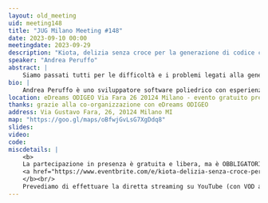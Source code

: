 ```yaml
---
layout: old_meeting
uid: meeting148
title: "JUG Milano Meeting #148"
date: 2023-09-10 00:00
meetingdate: 2023-09-29
description: "Kiota, delizia senza croce per la generazione di codice client da OpenAPI"
speaker: "Andrea Peruffo"
abstract: |
    Siamo passati tutti per le difficoltà e i problemi legati alla generazione di codice client per OpenAPI,spesso siamo finiti a implementare le chiamate HTTP a mano, il che è una attività noiosa, lunga e facilmente soggetta a errori.In questa sessione parliamo di un nuovo progetto di Microsoft: Kiotae vedremo come utilizzare uno strumento, finalmente realmente efficace, per aumentare la produttività, ridurre gli errori e divertirci di piû durante lo sviluppo.
bio: |
    Andrea Peruffo è uno sviluppatore software poliedrico con esperienza nella realizzazione di sistemi software di qualsiasi tipo. Ha esperienza in molti campi diversi, come embedded controller, infrastrutture cloud, PLC, piattaforme Big Data, FPGA, microservizi ecc. ecc. contribuisce costantemente a diversi progetti Open Source.
location: eDreams ODIGEO Via Fara 26 20124 Milano - evento gratuito previa registrazione OBBLIGATORIA (vedi dettagli)
thanks: grazie alla co-organizzazione con eDreams ODIGEO
address: Via Gustavo Fara, 26, 20124 Milano MI
map: "https://goo.gl/maps/oBfwjGvLsG7XgDdq8"
slides: 
video: 
code:
miscdetails: |
    <b>
    La partecipazione in presenza è gratuita e libera, ma è OBBLIGATORIA la registrazione su:
    <a href="https://www.eventbrite.com/e/kiota-delizia-senza-croce-per-la-generazione-di-codice-client-da-openapi-tickets-716669837777?aff=oddtdtcreator">form di registrazione per partecipare a JUG Milano in presenza</a>
    </b><br/>
    Prevediamo di effettuare la diretta streaming su YouTube (con VOD a seguire) dell'evento.
---
```

